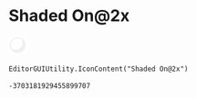 # Shaded On@2x
![](/img/Shaded%20On@2x.png)

``` CSharp
EditorGUIUtility.IconContent("Shaded On@2x")
```
```
-3703181929455899707
```

